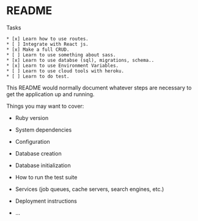 # README

Tasks

    * [x] Learn how to use routes.
    * [ ] Integrate with React js.
    * [x] Make a full CRUD.
    * [ ] Learn to use something about sass.
    * [x] Learn to use databse (sql), migrations, schema..
    * [x] Learn to use Environment Variables.
    * [ ] Learn to use cloud tools with heroku.
    * [ ] Learn to do test.

This README would normally document whatever steps are necessary to get the
application up and running.

Things you may want to cover:

* Ruby version

* System dependencies

* Configuration

* Database creation

* Database initialization

* How to run the test suite

* Services (job queues, cache servers, search engines, etc.)

* Deployment instructions

* ...

